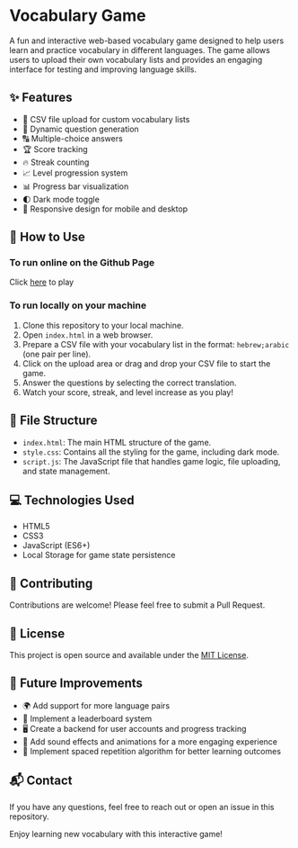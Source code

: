# Vocabulary Game

A fun and interactive web-based vocabulary game designed to help users learn and practice vocabulary in different languages. The game allows users to upload their own vocabulary lists and provides an engaging interface for testing and improving language skills.

## ✨ Features

- 📁 CSV file upload for custom vocabulary lists
- 🔄 Dynamic question generation
- 🔠 Multiple-choice answers
- 🏆 Score tracking
- 🔥 Streak counting
- 📈 Level progression system
- 📊 Progress bar visualization
- 🌓 Dark mode toggle
- 📱 Responsive design for mobile and desktop

## 🚀 How to Use

### To run online on the Github Page

Click [here](https://sagivmarzini.github.io/vocabulary-game/) to play

### To run locally on your machine

1. Clone this repository to your local machine.
2. Open `index.html` in a web browser.
3. Prepare a CSV file with your vocabulary list in the format: `hebrew;arabic` (one pair per line).
4. Click on the upload area or drag and drop your CSV file to start the game.
5. Answer the questions by selecting the correct translation.
6. Watch your score, streak, and level increase as you play!

## 📂 File Structure

- `index.html`: The main HTML structure of the game.
- `style.css`: Contains all the styling for the game, including dark mode.
- `script.js`: The JavaScript file that handles game logic, file uploading, and state management.

## 💻 Technologies Used

- HTML5
- CSS3
- JavaScript (ES6+)
- Local Storage for game state persistence

## 🤝 Contributing

Contributions are welcome! Please feel free to submit a Pull Request.

## 📄 License

This project is open source and available under the [MIT License](LICENSE).

## 🔮 Future Improvements

- 🌍 Add support for more language pairs
- 🏅 Implement a leaderboard system
- 🖥️ Create a backend for user accounts and progress tracking
- 🎵 Add sound effects and animations for a more engaging experience
- 🧠 Implement spaced repetition algorithm for better learning outcomes

## 📬 Contact

If you have any questions, feel free to reach out or open an issue in this repository.

Enjoy learning new vocabulary with this interactive game!
